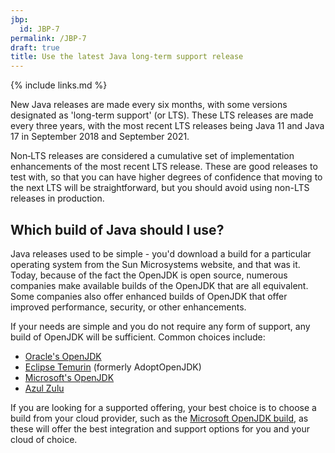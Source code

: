```yaml
---
jbp:
  id: JBP-7
permalink: /JBP-7
draft: true
title: Use the latest Java long-term support release
---
```


{% include links.md %}

New Java releases are made every six months, with some versions designated as 'long-term support' (or LTS). These LTS releases are made every three years, with the most recent LTS releases being Java 11 and Java 17 in September 2018 and September 2021.

Non‑LTS releases are considered a cumulative set of implementation enhancements of the most recent LTS release. These are good releases to test with, so that you can have higher degrees of confidence that moving to the next LTS will be straightforward, but you should avoid using non-LTS releases in production.

## Which build of Java should I use?

Java releases used to be simple - you'd download a build for a particular operating system from the Sun Microsystems website, and that was it. Today, because of the fact the OpenJDK is open source, numerous companies make available builds of the OpenJDK that are all equivalent. Some companies also offer enhanced builds of OpenJDK that offer improved performance, security, or other enhancements.

If your needs are simple and you do not require any form of support, any build of OpenJDK will be sufficient. Common choices include:

* [Oracle's OpenJDK](https://openjdk.java.net/)
* [Eclipse Temurin](https://projects.eclipse.org/projects/adoptium.temurin) (formerly AdoptOpenJDK)
* [Microsoft's OpenJDK](https://www.microsoft.com/openjdk)
* [Azul Zulu](https://www.azul.com/downloads/?package=jdk)

If you are looking for a supported offering, your best choice is to choose a build from your cloud provider, such as the [Microsoft OpenJDK build](https://www.microsoft.com/openjdk), as these will offer the best integration and support options for you and your cloud of choice.